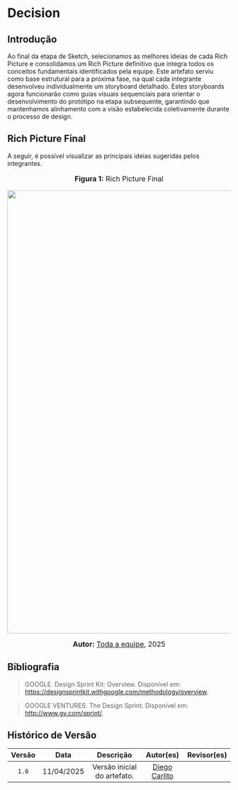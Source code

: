 # Decision

## Introdução

Ao final da etapa de Sketch, selecionamos as melhores ideias de cada Rich Picture e consolidamos um Rich Picture definitivo que integra todos os conceitos fundamentais identificados pela equipe. Este artefato serviu como base estrutural para a próxima fase, na qual cada integrante desenvolveu individualmente um storyboard detalhado. Estes storyboards agora funcionarão como guias visuais sequenciais para orientar o desenvolvimento do protótipo na etapa subsequente, garantindo que mantenhamos alinhamento com a visão estabelecida coletivamente durante o processo de design.

## Rich Picture Final

A seguir, é possível visualizar as principais ideias sugeridas pelos integrantes.

<center>
<font size="3"><p style="text-align: center"><b>Figura 1:</b>  Rich Picture Final </p></font>

<div style="text-align: center;">
    <img src="./Base/Assets/design_sprint/decision/rp_final.jpg"  width="1000px">
</div>

<font size="3"><p style="text-align: center"><b>Autor:</b>  [Toda a equipe](), 2025</p></font>
</center>

## Bibliografia

> GOOGLE. Design Sprint Kit: Overview. Disponível em: https://designsprintkit.withgoogle.com/methodology/overview.

> GOOGLE VENTURES. The Design Sprint. Disponível em: http://www.gv.com/sprint/.

## Histórico de Versão

| Versão | Data | Descrição | Autor(es) | Revisor(es) |
| :-: | :-: | :-: | :-: | :-: |
| `1.0` | 11/04/2025  | Versão inicial do artefato. | [Diego Carlito](https://github.com/DiegoCarlito) | |